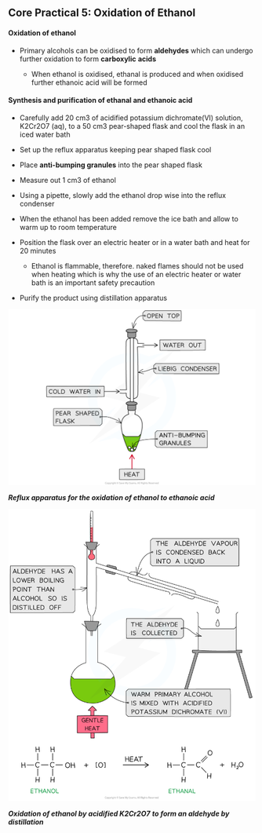 ## Core Practical 5: Oxidation of Ethanol

#### Oxidation of ethanol

* Primary alcohols can be oxidised to form **aldehydes** which can undergo further oxidation to form **carboxylic** **acids**

  + When ethanol is oxidised, ethanal is produced and when oxidised further ethanoic acid will be formed

#### Synthesis and purification of ethanal and ethanoic acid

* Carefully add 20 cm3 of acidified potassium dichromate(VI) solution, K2Cr2O7 (aq), to a 50 cm3 pear-shaped flask and cool the flask in an iced water bath
* Set up the reflux apparatus keeping pear shaped flask cool
* Place **anti-bumping granules** into the pear shaped flask
* Measure out 1 cm3 of ethanol
* Using a pipette, slowly add the ethanol drop wise into the reflux condenser
* When the ethanol has been added remove the ice bath and allow to warm up to room temperature
* Position the flask over an electric heater or in a water bath and heat for 20 minutes

  + Ethanol is flammable, therefore. naked flames should not be used when heating which is why the use of an electric heater or water bath is an important safety precaution
* Purify the product using distillation apparatus

![Heating under Reflux (1), downloadable IB Chemistry revision notes](10.2.10-Heating-under-Reflux-1.png)

***Reflux apparatus for the oxidation of ethanol to ethanoic acid***

![Carbonyl Compounds Synthesis of Aldehydes, downloadable AS & A Level Chemistry revision notes](3.5-Carbonyl-Compounds-Synthesis-of-Aldehydes.png)

***Oxidation of ethanol by acidified K******2******Cr******2******O******7*** ***to form an aldehyde by distillation***